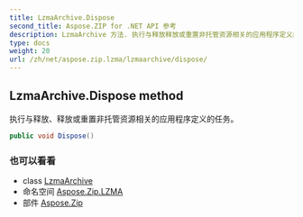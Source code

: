 ```yaml
---
title: LzmaArchive.Dispose
second_title: Aspose.ZIP for .NET API 参考
description: LzmaArchive 方法. 执行与释放释放或重置非托管资源相关的应用程序定义的任务
type: docs
weight: 20
url: /zh/net/aspose.zip.lzma/lzmaarchive/dispose/
---
```

## LzmaArchive.Dispose method

执行与释放、释放或重置非托管资源相关的应用程序定义的任务。

```csharp
public void Dispose()
```

### 也可以看看

* class [LzmaArchive](../)
* 命名空间 [Aspose.Zip.LZMA](../../lzmaarchive/)
* 部件 [Aspose.Zip](../../../)


